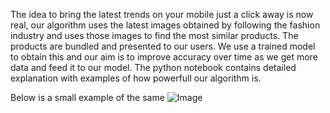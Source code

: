 The idea to bring the latest trends on your mobile just a click away is now real, our algorithm uses the latest images obtained by following the fashion industry and uses those images to find the most similar products. The products are bundled and presented to our users. 
We use a trained model to obtain this and our aim is to improve accuracy over time as we get more data and feed it to our model.
The python notebook contains detailed explanation with examples of how powerfull our algorithm is.

Below is a small example of the same
![Image](../master/Holmes_404_Myntra/Myntra/Trenbox/readme.PNG)
